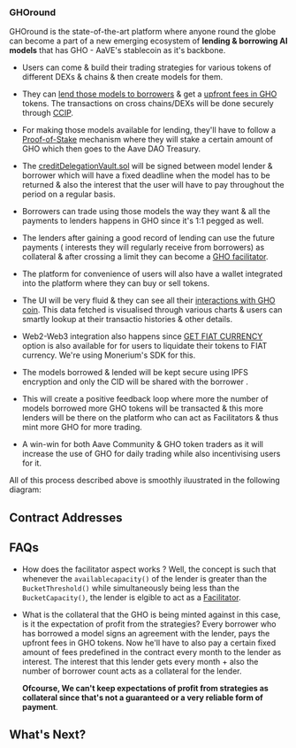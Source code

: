 ### GHOround

GHOround is the state-of-the-art platform where anyone round the globe can become a part of a new emerging ecosystem of **lending & borrowing AI models** 
that has GHO - AaVE's stablecoin as it's backbone.

* Users can come & build their trading strategies for various tokens of different DEXs & chains & then create models for them.
  
* They can [lend those models to borrowers](https://github.com/VasuK111/Swallet/blob/88982bf2dd97fe9e7603ea6701d1bb62bb8b8aa1/contracts/lender_ccip.sol) & get a [upfront fees in GHO](https://github.com/VasuK111/Swallet/blob/88982bf2dd97fe9e7603ea6701d1bb62bb8b8aa1/contracts/borrower_ccip.sol) tokens.
  The transactions on cross chains/DEXs will be done securely through [CCIP](https://github.com/VasuK111/Swallet/blob/88982bf2dd97fe9e7603ea6701d1bb62bb8b8aa1/contracts/sendGHO_ccip.sol).
  
* For making those models available for lending, they'll have to follow a [Proof-of-Stake](https://github.com/VasuK111/Swallet/blob/88982bf2dd97fe9e7603ea6701d1bb62bb8b8aa1/contracts/StakingPOS.sol) mechanism
  where they will stake a certain amount of GHO which then goes to the Aave DAO Treasury.
  
* The [creditDelegationVault.sol](https://github.com/VasuK111/Swallet/blob/c4bfc3da43428c15962dc5c224301105fce16c78/contracts/creditDelegationVault.sol) will be signed between model lender & borrower which will have a fixed deadline when the model has to be returned & also the interest that the user will have to pay throughout the period on a regular basis.
  
* Borrowers can trade using those models the way they want & all the payments to lenders happens in GHO since it's 1:1 pegged as well.
  
* The lenders after gaining a good record of lending can use the future payments ( interests they will regularly receive from borrowers) as collateral & after crossing a limit they can become a [GHO facilitator](https://github.com/VasuK111/Swallet/blob/main/contracts/Facilitator.sol).
  
* The platform for convenience of users will also have a wallet integrated into the platform where they can buy or sell tokens.
  
* The UI will be very fluid & they can see all their [interactions with GHO coin](https://github.com/VasuK111/Swallet/blob/88982bf2dd97fe9e7603ea6701d1bb62bb8b8aa1/contracts/UIGHoDataProvider.sol). This data fetched is visualised through various charts & users can smartly lookup at their transactio histories & other details.
  
* Web2-Web3 integration also happens since [GET FIAT CURRENCY](https://github.com/VasuK111/Swallet/blob/88982bf2dd97fe9e7603ea6701d1bb62bb8b8aa1/getfiat.ts) option is also available for for users to liquidate their tokens to FIAT currency. We're using Monerium's SDK for this.

* The models borrowed & lended will be kept secure using IPFS encryption and only the CID will be shared with the borrower .

* This will create a positive feedback loop where more the number of models borrowed more GHO tokens will be transacted & this more lenders will be there on the platform who can act as Facilitators & thus mint more GHO for more trading.

* A win-win for both Aave Community & GHO token traders as it will increase the use of GHO for daily trading while also incentivising users for it.
  

All of this process described above is smoothly iluustrated in the following diagram:  

## Contract Addresses

## FAQs
* How does the facilitator aspect works ?
  Well, the concept is such that whenever the `availablecapacity()` of the lender is greater than the `BucketThreshold()` while simultaneously being less than the 
  `BucketCapacity()`, the lender is elgible to act as a [Facilitator](https://github.com/VasuK111/Swallet/blob/397ad13facf6ef6180964ab966de21a11739c1fa/contracts/Facilitator.sol).

* What is the collateral that the GHO is being minted against in this case, is it the expectation of profit from the strategies?
  Every borrower who has borrowed a model signs an agreement with the lender, pays the upfront fees in GHO tokens.
  Now he'll have to also pay a certain fixed amount of fees predefined in the contract every month to the lender as interest.
  The interest that this lender gets every month + also the number of borrower count acts as a collateral for the lender.

  **Ofcourse, We can't keep expectations of profit from strategies as collateral since that's not a guaranteed or a very reliable form of payment**.


  


## What's Next?


